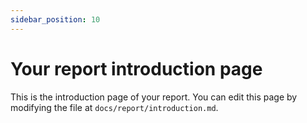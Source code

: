 ```yaml
---
sidebar_position: 10
---
```


# Your report introduction page

This is the introduction page of your report. You can edit this page by modifying the file at `docs/report/introduction.md`.
